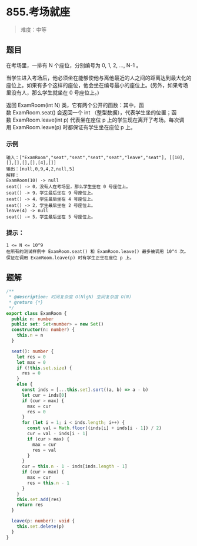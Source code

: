 # 855.考场就座

> 难度：中等

## 题目

在考场里，一排有 N 个座位，分别编号为 0, 1, 2, ..., N-1 。

当学生进入考场后，他必须坐在能够使他与离他最近的人之间的距离达到最大化的座位上。如果有多个这样的座位，他会坐在编号最小的座位上。(另外，如果考场里没有人，那么学生就坐在 0 号座位上。)

返回 ExamRoom(int N) 类，它有两个公开的函数：其中，函数 ExamRoom.seat() 会返回一个 int （整型数据），代表学生坐的位置；函数 ExamRoom.leave(int p) 代表坐在座位 p 上的学生现在离开了考场。每次调用 ExamRoom.leave(p) 时都保证有学生坐在座位 p 上。

### 示例

```
输入：["ExamRoom","seat","seat","seat","seat","leave","seat"], [[10],[],[],[],[],[4],[]]
输出：[null,0,9,4,2,null,5]
解释：
ExamRoom(10) -> null
seat() -> 0，没有人在考场里，那么学生坐在 0 号座位上。
seat() -> 9，学生最后坐在 9 号座位上。
seat() -> 4，学生最后坐在 4 号座位上。
seat() -> 2，学生最后坐在 2 号座位上。
leave(4) -> null
seat() -> 5，学生最后坐在 5 号座位上。
```

### 提示：

```
1 <= N <= 10^9
在所有的测试样例中 ExamRoom.seat() 和 ExamRoom.leave() 最多被调用 10^4 次。
保证在调用 ExamRoom.leave(p) 时有学生正坐在座位 p 上。
```

## 题解

```ts
/**
 * @description: 时间复杂度 O(NlgN) 空间复杂度 O(N)
 * @return {*}
 */
export class ExamRoom {
  public n: number
  public set: Set<number> = new Set()
  constructor(n: number) {
    this.n = n
  }

  seat(): number {
    let res = 0
    let max = 0
    if (!this.set.size) {
      res = 0
    }
    else {
      const inds = [...this.set].sort((a, b) => a - b)
      let cur = inds[0]
      if (cur > max) {
        max = cur
        res = 0
      }
      for (let i = 1; i < inds.length; i++) {
        const val = Math.floor((inds[i] + inds[i - 1]) / 2)
        cur = val - inds[i - 1]
        if (cur > max) {
          max = cur
          res = val
        }
      }
      cur = this.n - 1 - inds[inds.length - 1]
      if (cur > max) {
        max = cur
        res = this.n - 1
      }
    }
    this.set.add(res)
    return res
  }

  leave(p: number): void {
    this.set.delete(p)
  }
}
```
